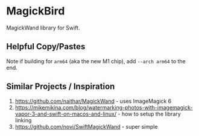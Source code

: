 # MagickBird

MagickWand library for Swift. 


## Helpful Copy/Pastes

Note if building for `arm64` (aka the new M1 chip), add `--arch arm64` to the end.

## Similar Projects / Inspiration

1. https://github.com/naithar/MagickWand - uses ImageMagick 6
2. https://mikemikina.com/blog/watermarking-photos-with-imagemagick-vapor-3-and-swift-on-macos-and-linux/ - how to setup the library linking
3. https://github.com/novi/SwiftMagickWand - super simple

